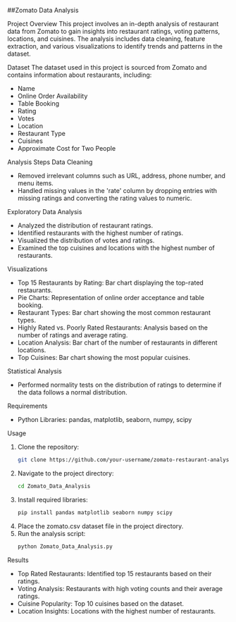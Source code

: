 ##Zomato Data Analysis

Project Overview
This project involves an in-depth analysis of restaurant data from Zomato to gain insights into restaurant ratings, voting patterns, locations, and cuisines. The analysis includes data cleaning, feature extraction, and various visualizations to identify trends and patterns in the dataset.

Dataset
The dataset used in this project is sourced from Zomato and contains information about restaurants, including:
- Name
- Online Order Availability
- Table Booking
- Rating
- Votes
- Location
- Restaurant Type
- Cuisines
- Approximate Cost for Two People

Analysis Steps
Data Cleaning
- Removed irrelevant columns such as URL, address, phone number, and menu items.
- Handled missing values in the 'rate' column by dropping entries with missing ratings and converting the rating values to numeric.

Exploratory Data Analysis
- Analyzed the distribution of restaurant ratings.
- Identified restaurants with the highest number of ratings.
- Visualized the distribution of votes and ratings.
- Examined the top cuisines and locations with the highest number of restaurants.

Visualizations
- Top 15 Restaurants by Rating: Bar chart displaying the top-rated restaurants.
- Pie Charts: Representation of online order acceptance and table booking.
- Restaurant Types: Bar chart showing the most common restaurant types.
- Highly Rated vs. Poorly Rated Restaurants: Analysis based on the number of ratings and average rating.
- Location Analysis: Bar chart of the number of restaurants in different locations.
- Top Cuisines: Bar chart showing the most popular cuisines.

Statistical Analysis
- Performed normality tests on the distribution of ratings to determine if the data follows a normal distribution.

Requirements
- Python Libraries: pandas, matplotlib, seaborn, numpy, scipy

Usage
1.   Clone the repository:
     ```bash
     git clone https://github.com/your-username/zomato-restaurant-analysis.git
2.   Navigate to the project directory:
     ```bash
     cd Zomato_Data_Analysis
3.  Install required libraries:
    ```bash
    pip install pandas matplotlib seaborn numpy scipy
4.  Place the zomato.csv dataset file in the project directory.
5.  Run the analysis script:
    ```bash
    python Zomato_Data_Analysis.py

Results
- Top Rated Restaurants: Identified top 15 restaurants based on their ratings.
- Voting Analysis: Restaurants with high voting counts and their average ratings.
- Cuisine Popularity: Top 10 cuisines based on the dataset.
- Location Insights: Locations with the highest number of restaurants.



